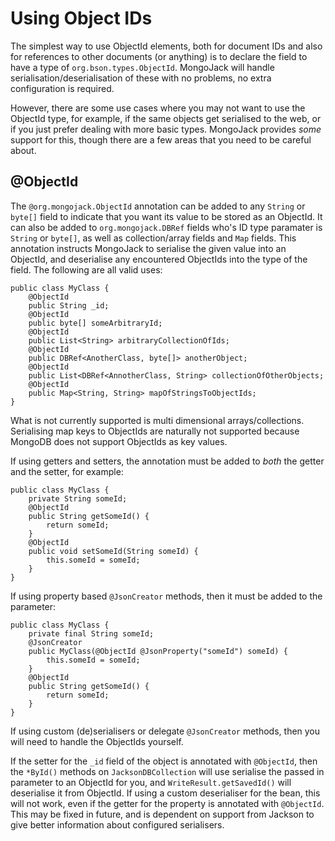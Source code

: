 Using Object IDs
================

The simplest way to use ObjectId elements, both for document IDs and also for references to other documents (or anything) is to declare the field to have a type of `org.bson.types.ObjectId`.  MongoJack will handle serialisation/deserialisation of these with no problems, no extra configuration is required.

However, there are some use cases where you may not want to use the ObjectId type, for example, if the same objects get serialised to the web, or if you just prefer dealing with more basic types.  MongoJack provides *some* support for this, though there are a few areas that you need to be careful about.

@ObjectId
---------

The `@org.mongojack.ObjectId` annotation can be added to any `String` or `byte[]` field to indicate that you want its value to be stored as an ObjectId.  It can also be added to `org.mongojack.DBRef` fields who's ID type paramater is `String` or `byte[]`, as well as collection/array fields and `Map` fields.  This annotation instructs MongoJack to serialise the given value into an ObjectId, and deserialise any encountered ObjectIds into the type of the field.  The following are all valid uses:

    public class MyClass {
        @ObjectId
        public String _id;
        @ObjectId
        public byte[] someArbitraryId;
        @ObjectId
        public List<String> arbitraryCollectionOfIds;
        @ObjectId
        public DBRef<AnotherClass, byte[]> anotherObject;
        @ObjectId
        public List<DBRef<AnnotherClass, String> collectionOfOtherObjects;
        @ObjectId
        public Map<String, String> mapOfStringsToObjectIds;
    }

What is not currently supported is multi dimensional arrays/collections.  Serialising map keys to ObjectIds are naturally not supported because MongoDB does not support ObjectIds as key values.

If using getters and setters, the annotation must be added to *both* the getter and the setter, for example:

    public class MyClass {
        private String someId;
        @ObjectId
        public String getSomeId() {
            return someId;
        }
        @ObjectId
        public void setSomeId(String someId) {
            this.someId = someId;
        }
    }

If using property based `@JsonCreator` methods, then it must be added to the parameter:

    public class MyClass {
        private final String someId;
        @JsonCreator
        public MyClass(@ObjectId @JsonProperty("someId") someId) {
            this.someId = someId;
        }
        @ObjectId
        public String getSomeId() {
            return someId;
        }
    }

If using custom (de)serialisers or delegate `@JsonCreator` methods, then you will need to handle the ObjectIds yourself.

If the setter for the `_id` field of the object is annotated with `@ObjectId`, then the `*ById()` methods on `JacksonDBCollection` will use serialise the passed in parameter to an ObjectId for you, and `WriteResult.getSavedId()` will deserialise it from ObjectId.  If using a custom deserialiser for the bean, this will not work, even if the getter for the property is annotated with `@ObjectId`.  This may be fixed in future, and is dependent on support from Jackson to give better information about configured serialisers.
